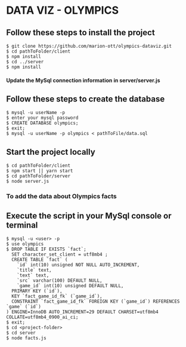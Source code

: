 # DATA VIZ - OLYMPICS

## Follow these steps to install the project 

```shell
$ git clone https://github.com/marion-ott/olympics-dataviz.git
$ cd pathToFolder/client
$ npm install
$ cd ../server
$ npm install
```
#### Update the MySql connection information in server/server.js

## Follow these steps to create the database
```shell
$ mysql -u userName -p
$ enter your mysql password
$ CREATE DATABASE olympics;
$ exit;
$ mysql -u userName -p olympics < pathToFile/data.sql
```

## Start the project locally
```shell
$ cd pathToFolder/client
$ npm start || yarn start
$ cd pathToFolder/server
$ node server.js
```


### To add the data about Olympics facts

## Execute the script in your MySql console or terminal

```shell
$ mysql -u <user> -p
$ use olympics
$ DROP TABLE IF EXISTS `fact`;
  SET character_set_client = utf8mb4 ;
  CREATE TABLE `fact` (
    `id` int(10) unsigned NOT NULL AUTO_INCREMENT,
    `title` text,
    `text` text,
    `src` varchar(100) DEFAULT NULL,
    `game_id` int(10) unsigned DEFAULT NULL,
  PRIMARY KEY (`id`),
  KEY `fact_game_id_fk` (`game_id`),
  CONSTRAINT `fact_game_id_fk` FOREIGN KEY (`game_id`) REFERENCES `game` (`id`)
) ENGINE=InnoDB AUTO_INCREMENT=29 DEFAULT CHARSET=utf8mb4 COLLATE=utf8mb4_0900_ai_ci;
$ exit;
$ cd <project-folder>
$ cd server
$ node facts.js
```
